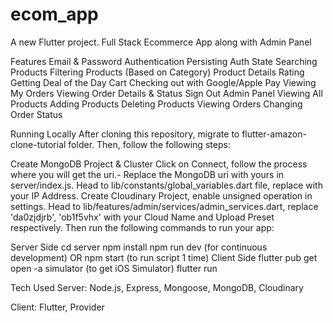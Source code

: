 # ecom_app

A new Flutter project.
Full Stack Ecommerce App along with Admin Panel

Features
Email & Password Authentication
Persisting Auth State
Searching Products
Filtering Products (Based on Category)
Product Details
Rating
Getting Deal of the Day
Cart
Checking out with Google/Apple Pay
Viewing My Orders
Viewing Order Details & Status
Sign Out
Admin Panel
Viewing All Products
Adding Products
Deleting Products
Viewing Orders
Changing Order Status

Running Locally
After cloning this repository, migrate to flutter-amazon-clone-tutorial folder. Then, follow the following steps:

Create MongoDB Project & Cluster
Click on Connect, follow the process where you will get the uri.- Replace the MongoDB uri with yours in server/index.js.
Head to lib/constants/global_variables.dart file, replace with your IP Address.
Create Cloudinary Project, enable unsigned operation in settings.
Head to lib/features/admin/services/admin_services.dart, replace 'da0zjdjrb', 'ob1f5vhx' with your Cloud Name and Upload Preset respectively.
Then run the following commands to run your app:

Server Side
  cd server
  npm install
  npm run dev (for continuous development)
  OR
  npm start (to run script 1 time)
Client Side
  flutter pub get
  open -a simulator (to get iOS Simulator)
  flutter run

Tech Used
Server: Node.js, Express, Mongoose, MongoDB, Cloudinary

Client: Flutter, Provider

